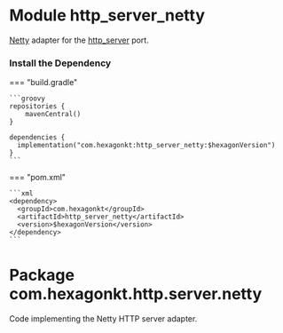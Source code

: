 
# Module http_server_netty
[Netty] adapter for the [http_server] port.

[Netty]: https://netty.io
[http_server]: http_server

### Install the Dependency

=== "build.gradle"

    ```groovy
    repositories {
        mavenCentral()
    }

    dependencies {
      implementation("com.hexagonkt:http_server_netty:$hexagonVersion")
    }
    ```

=== "pom.xml"

    ```xml
    <dependency>
      <groupId>com.hexagonkt</groupId>
      <artifactId>http_server_netty</artifactId>
      <version>$hexagonVersion</version>
    </dependency>
    ```

# Package com.hexagonkt.http.server.netty
Code implementing the Netty HTTP server adapter.
